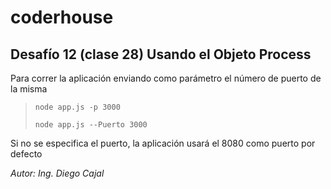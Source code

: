 # coderhouse

## Desafío 12 (clase 28) Usando el Objeto Process

Para correr la aplicación enviando como parámetro el número de puerto de la misma

> `node app.js -p 3000`
>
> `node app.js --Puerto 3000`

Si no se especifica el puerto, la aplicación usará el 8080 como puerto por defecto

_Autor: Ing. Diego Cajal_
